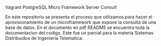 Vagrant PostgreSQL Micro Framework Server Consult

En este repositorio se presenta el proceso que utilizamos para hacer el
aprovisionamiento de un microframework que expone la consulta de una base de 
datos. En el documento en pdf README se encuentra toda la documentacion del
codigo. Este fue un parcial para la materia Sistemas Distribuidos de 
Ingenieria Telematica.
